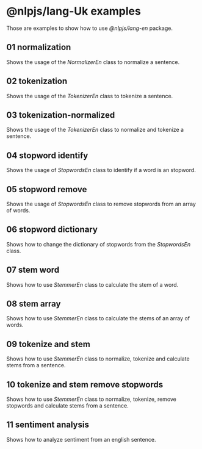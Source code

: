 # @nlpjs/lang-Uk examples

Those are examples to show how to use _@nlpjs/lang-en_ package.

## 01 normalization
Shows the usage of the _NormalizerEn_ class to normalize a sentence.

## 02 tokenization
Shows the usage of the _TokenizerEn_ class to tokenize a sentence.

## 03 tokenization-normalized
Shows the usage of the _TokenizerEn_ class to normalize and tokenize a sentence.

## 04 stopword identify
Shows the usage of _StopwordsEn_ class to identify if a word is an stopword.

## 05 stopword remove
Shows the usage of _StopwordsEn_ class to remove stopwords from an array of words.

## 06 stopword dictionary
Shows how to change the dictionary of stopwords from the _StopwordsEn_ class.

## 07 stem word
Shows how to use _StemmerEn_ class to calculate the stem of a word.

## 08 stem array
Shows how to use _StemmerEn_ class to calculate the stems of an array of words.

## 09 tokenize and stem
Shows how to use _StemmerEn_ class to normalize, tokenize and calculate stems from a sentence.

## 10 tokenize and stem remove stopwords
Shows how to use _StemmerEn_ class to normalize, tokenize, remove stopwords and calculate stems from a sentence.

## 11 sentiment analysis
Shows how to analyze sentiment from an english sentence.
